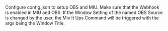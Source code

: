Configure config.json to setup OBS and MIU.
Make sure that the Webhook is enabled in MIU and OBS.
If the Window Setting of the named OBS Source is changed by the user, the Mix It Ups Command will be triggered with the args being the Window Title.

